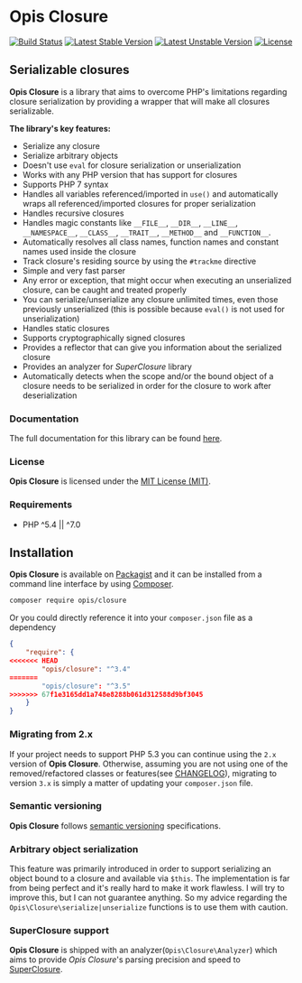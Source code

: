 Opis Closure
====================
[![Build Status](https://travis-ci.org/opis/closure.png)](https://travis-ci.org/opis/closure)
[![Latest Stable Version](https://poser.pugx.org/opis/closure/v/stable.png)](https://packagist.org/packages/opis/closure)
[![Latest Unstable Version](https://poser.pugx.org/opis/closure/v/unstable.png)](https://packagist.org/packages/opis/closure)
[![License](https://poser.pugx.org/opis/closure/license.png)](https://packagist.org/packages/opis/closure)

Serializable closures
---------------------
**Opis Closure** is a library that aims to overcome PHP's limitations regarding closure
serialization by providing a wrapper that will make all closures serializable. 

**The library's key features:**

- Serialize any closure
- Serialize arbitrary objects
- Doesn't use `eval` for closure serialization or unserialization
- Works with any PHP version that has support for closures
- Supports PHP 7 syntax
- Handles all variables referenced/imported in `use()` and automatically wraps all referenced/imported closures for
proper serialization
- Handles recursive closures
- Handles magic constants like `__FILE__`, `__DIR__`, `__LINE__`, `__NAMESPACE__`, `__CLASS__`,
`__TRAIT__`, `__METHOD__` and `__FUNCTION__`.
- Automatically resolves all class names, function names and constant names used inside the closure
- Track closure's residing source by using the `#trackme` directive
- Simple and very fast parser
- Any error or exception, that might occur when executing an unserialized closure, can be caught and treated properly
- You can serialize/unserialize any closure unlimited times, even those previously unserialized
(this is possible because `eval()` is not used for unserialization)
- Handles static closures
- Supports cryptographically signed closures
- Provides a reflector that can give you information about the serialized closure
- Provides an analyzer for *SuperClosure* library
- Automatically detects when the scope and/or the bound object of a closure needs to be serialized
in order for the closure to work after deserialization

### Documentation

The full documentation for this library can be found [here][documentation].

### License

**Opis Closure** is licensed under the [MIT License (MIT)][license].

### Requirements

* PHP ^5.4 || ^7.0

## Installation

**Opis Closure** is available on [Packagist] and it can be installed from a 
command line interface by using [Composer]. 

```bash
composer require opis/closure
```

Or you could directly reference it into your `composer.json` file as a dependency

```json
{
    "require": {
<<<<<<< HEAD
        "opis/closure": "^3.4"
=======
        "opis/closure": "^3.5"
>>>>>>> 67f1e3165dd1a748e8288b061d312588d9bf3045
    }
}
```

### Migrating from 2.x

If your project needs to support PHP 5.3 you can continue using the `2.x` version
of **Opis Closure**. Otherwise, assuming you are not using one of the removed/refactored classes or features(see 
[CHANGELOG]), migrating to version `3.x` is simply a matter of updating your `composer.json` file. 

### Semantic versioning

**Opis Closure** follows [semantic versioning][SemVer] specifications.

### Arbitrary object serialization

This feature was primarily introduced in order to support serializing an object bound 
to a closure and available via `$this`. The implementation is far from being perfect 
and it's really hard to make it work flawless. I will try to improve this, but I can 
not guarantee anything. So my advice regarding the `Opis\Closure\serialize|unserialize` 
functions is to use them with caution.

### SuperClosure support

**Opis Closure** is shipped with an analyzer(`Opis\Closure\Analyzer`) which 
aims to provide *Opis Closure*'s parsing precision and speed to [SuperClosure].

[documentation]: https://www.opis.io/closure "Opis Closure"
[license]: http://opensource.org/licenses/MIT "MIT License"
[Packagist]: https://packagist.org/packages/opis/closure "Packagist"
[Composer]: https://getcomposer.org "Composer"
[SuperClosure]: https://github.com/jeremeamia/super_closure "SuperClosure"
[SemVer]: http://semver.org/ "Semantic versioning"
[CHANGELOG]: https://github.com/opis/closure/blob/master/CHANGELOG.md "Changelog"
